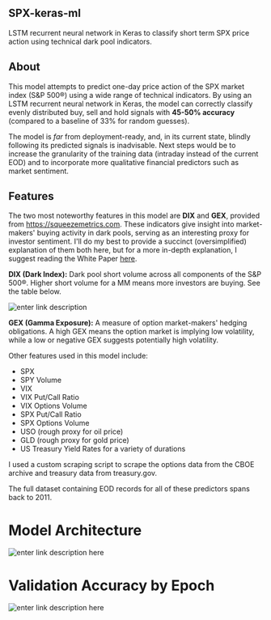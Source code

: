 ## SPX-keras-ml

LSTM recurrent neural network in Keras to classify short term SPX price action using technical dark pool indicators.

## About
This model attempts to predict one-day price action of the SPX market index (S&P 500®) using a wide range of technical indicators. By using an LSTM recurrent neural network in Keras, the model can correctly classify evenly distributed buy, sell and hold signals with **45-50% accuracy** (compared to a baseline of 33% for random guesses).

The model is *far* from deployment-ready, and, in its current state, blindly following its predicted signals is inadvisable. Next steps would be to increase the granularity of the training data (intraday instead of the current EOD) and to incorporate more qualitative financial predictors such as market sentiment.

## Features

The two most noteworthy features in this model are **DIX** and **GEX**, provided from https://squeezemetrics.com. These indicators give insight into market-makers' buying activity in dark pools, serving as an interesting proxy for investor sentiment. I'll do my best to provide a succinct (oversimplified) explanation of them both here, but for a more in-depth explanation, I suggest reading the White Paper [here](https://squeezemetrics.com/monitor/download/pdf/short_is_long.pdf?).

**DIX (Dark Index):** Dark pool short volume across all components of the S&P 500®. Higher short volume for a MM means more investors are buying. See the table below.

![enter link description](https://i.imgur.com/wrjz2DS.png)

****GEX** (Gamma Exposure):** A measure of option market-makers' hedging obligations. A high GEX means the option market is implying low volatility, while a low or negative GEX suggests potentially high volatility.

Other features used in this model include:

 - SPX
 - SPY Volume
 - VIX
 - VIX Put/Call Ratio
 - VIX Options Volume
 - SPX Put/Call Ratio
 - SPX Options Volume
 - USO (rough proxy for oil price)
 - GLD (rough proxy for gold price)
 - US Treasury Yield Rates for a variety of durations

I used a custom scraping script to scrape the options data from the CBOE archive and treasury data from treasury.gov.
 
 The full dataset containing EOD records for all of these predictors spans back to 2011.

# Model Architecture

![enter link description here](https://i.imgur.com/iNnafD5.png)

# Validation Accuracy by Epoch

![enter link description here](https://i.imgur.com/XWk5B19.png)
